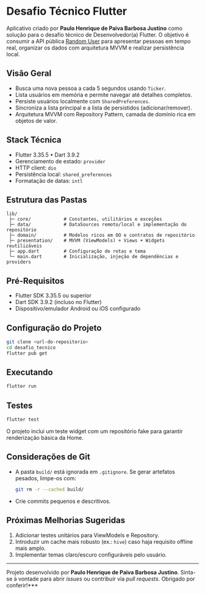 # Desafio Técnico Flutter

Aplicativo criado por **Paulo Henrique de Paiva Barbosa Justino** como solução para o desafio técnico de Desenvolvedor(a) Flutter. O objetivo é consumir a API pública [Random User](https://randomuser.me/) para apresentar pessoas em tempo real, organizar os dados com arquitetura MVVM e realizar persistência local.

## Visão Geral
- Busca uma nova pessoa a cada 5 segundos usando `Ticker`.
- Lista usuários em memória e permite navegar até detalhes completos.
- Persiste usuários localmente com `SharedPreferences`.
- Sincroniza a lista principal e a lista de persistidos (adicionar/remover).
- Arquitetura MVVM com Repository Pattern, camada de domínio rica em objetos de valor.

## Stack Técnica
- Flutter 3.35.5 • Dart 3.9.2
- Gerenciamento de estado: `provider`
- HTTP client: `dio`
- Persistência local: `shared_preferences`
- Formatação de datas: `intl`

## Estrutura das Pastas
```
lib/
 ├─ core/            # Constantes, utilitários e exceções
 ├─ data/            # DataSources remoto/local e implementação do repositório
 ├─ domain/          # Modelos ricos em OO e contratos de repositório
 ├─ presentation/    # MVVM (ViewModels) + Views + Widgets reutilizáveis
 ├─ app.dart         # Configuração de rotas e tema
 └─ main.dart        # Inicialização, injeção de dependências e providers
```

## Pré-Requisitos
- Flutter SDK 3.35.5 ou superior
- Dart SDK 3.9.2 (incluso no Flutter)
- Dispositivo/emulador Android ou iOS configurado

## Configuração do Projeto
```bash
git clone <url-do-repositorio>
cd desafio_tecnico
flutter pub get
```

## Executando
```bash
flutter run
```

## Testes
```bash
flutter test
```

O projeto inclui um teste widget com um repositório fake para garantir renderização básica da Home.

## Considerações de Git
- A pasta `build/` está ignorada em `.gitignore`. Se gerar artefatos pesados, limpe-os com:
  ```bash
  git rm -r --cached build/
  ```
- Crie commits pequenos e descritivos.

## Próximas Melhorias Sugeridas
1. Adicionar testes unitários para ViewModels e Repository.
2. Introduzir um cache mais robusto (ex.: `hive`) caso haja requisito offline mais amplo.
3. Implementar temas claro/escuro configuráveis pelo usuário.

---
Projeto desenvolvido por **Paulo Henrique de Paiva Barbosa Justino**. Sinta-se à vontade para abrir _issues_ ou contribuir via _pull requests_. Obrigado por conferir!***
